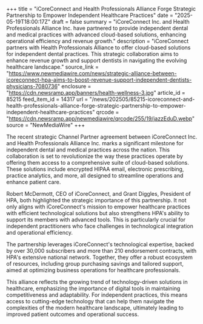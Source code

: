 +++
title = "iCoreConnect and Health Professionals Alliance Forge Strategic Partnership to Empower Independent Healthcare Practices"
date = "2025-05-19T18:00:17Z"
draft = false
summary = "iCoreConnect Inc. and Health Professionals Alliance Inc. have partnered to provide independent dental and medical practices with advanced cloud-based solutions, enhancing operational efficiency and revenue growth."
description = "iCoreConnect partners with Health Professionals Alliance to offer cloud-based solutions for independent dental practices. This strategic collaboration aims to enhance revenue growth and support dentists in navigating the evolving healthcare landscape."
source_link = "https://www.newmediawire.com/news/strategic-alliance-between-icoreconnect-hpa-aims-to-boost-revenue-support-independent-dentists-physicians-7080736"
enclosure = "https://cdn.newsramp.app/banners/health-wellness-3.jpg"
article_id = 85215
feed_item_id = 14317
url = "/news/202505/85215-icoreconnect-and-health-professionals-alliance-forge-strategic-partnership-to-empower-independent-healthcare-practices"
qrcode = "https://cdn.newsramp.app/newmediawire/qrcode/255/19/jazzEduD.webp"
source = "NewMediaWire"
+++

<p>The recent strategic Channel Partner agreement between iCoreConnect Inc. and Health Professionals Alliance Inc. marks a significant milestone for independent dental and medical practices across the nation. This collaboration is set to revolutionize the way these practices operate by offering them access to a comprehensive suite of cloud-based solutions. These solutions include encrypted HIPAA email, electronic prescribing, practice analytics, and more, all designed to streamline operations and enhance patient care.</p><p>Robert McDermott, CEO of iCoreConnect, and Grant Diggles, President of HPA, both highlighted the strategic importance of this partnership. It not only aligns with iCoreConnect's mission to empower healthcare practices with efficient technological solutions but also strengthens HPA's ability to support its members with advanced tools. This is particularly crucial for independent practitioners who face challenges in technological integration and operational efficiency.</p><p>The partnership leverages iCoreConnect's technological expertise, backed by over 30,000 subscribers and more than 210 endorsement contracts, with HPA's extensive national network. Together, they offer a robust ecosystem of resources, including group purchasing savings and tailored support, aimed at optimizing business operations for healthcare professionals.</p><p>This alliance reflects the growing trend of technology-driven solutions in healthcare, emphasizing the importance of digital tools in maintaining competitiveness and adaptability. For independent practices, this means access to cutting-edge technology that can help them navigate the complexities of the modern healthcare landscape, ultimately leading to improved patient outcomes and operational success.</p>